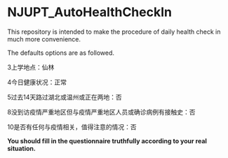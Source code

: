 # NJUPT_AutoHealthCheckIn
This repository is intended to make the procedure of daily health check in much more convenience.

The defaults options are as followed.

3上学地点：仙林

4今日健康状况：正常

5过去14天路过湖北或温州或正在两地：否

8没到访疫情严重地区但与疫情严重地区人员或确诊病例有接触史：否

10是否有任何与疫情相关，值得注意的情况：否

**You should fill in the questionnaire truthfully according to your real situation.**
